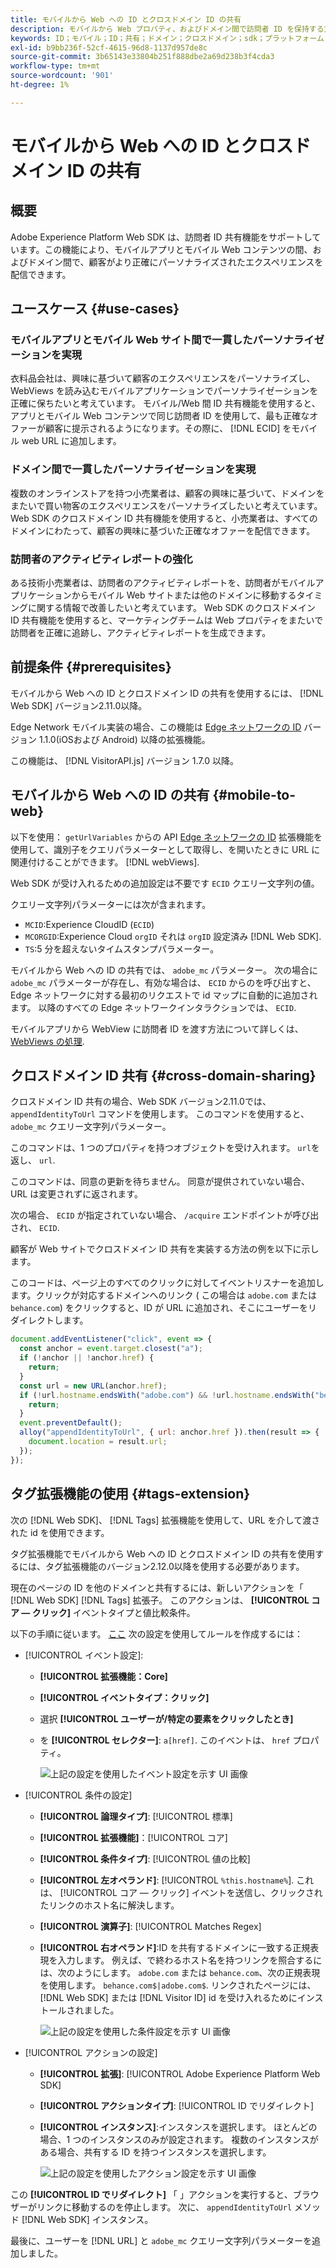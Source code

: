 ```yaml
---
title: モバイルから Web への ID とクロスドメイン ID の共有
description: モバイルから Web プロパティ、およびドメイン間で訪問者 ID を保持する方法を説明します。
keywords: ID；モバイル；ID；共有；ドメイン；クロスドメイン；sdk；プラットフォーム；
exl-id: b9bb236f-52cf-4615-96d8-1137d957de8c
source-git-commit: 3b65143e33804b251f888dbe2a69d238b3f4cda3
workflow-type: tm+mt
source-wordcount: '901'
ht-degree: 1%

---
```


# モバイルから Web への ID とクロスドメイン ID の共有

## 概要

Adobe Experience Platform Web SDK は、訪問者 ID 共有機能をサポートしています。この機能により、モバイルアプリとモバイル Web コンテンツの間、およびドメイン間で、顧客がより正確にパーソナライズされたエクスペリエンスを配信できます。

## ユースケース {#use-cases}

### モバイルアプリとモバイル Web サイト間で一貫したパーソナライゼーションを実現

衣料品会社は、興味に基づいて顧客のエクスペリエンスをパーソナライズし、WebViews を読み込むモバイルアプリケーションでパーソナライゼーションを正確に保ちたいと考えています。 モバイル/Web 間 ID 共有機能を使用すると、アプリとモバイル Web コンテンツで同じ訪問者 ID を使用して、最も正確なオファーが顧客に提示されるようになります。その際に、 [!DNL ECID] をモバイル web URL に追加します。

### ドメイン間で一貫したパーソナライゼーションを実現

複数のオンラインストアを持つ小売業者は、顧客の興味に基づいて、ドメインをまたいで買い物客のエクスペリエンスをパーソナライズしたいと考えています。 Web SDK のクロスドメイン ID 共有機能を使用すると、小売業者は、すべてのドメインにわたって、顧客の興味に基づいた正確なオファーを配信できます。

### 訪問者のアクティビティレポートの強化

ある技術小売業者は、訪問者のアクティビティレポートを、訪問者がモバイルアプリケーションからモバイル Web サイトまたは他のドメインに移動するタイミングに関する情報で改善したいと考えています。 Web SDK のクロスドメイン ID 共有機能を使用すると、マーケティングチームは Web プロパティをまたいで訪問者を正確に追跡し、アクティビティレポートを生成できます。

## 前提条件 {#prerequisites}

モバイルから Web への ID とクロスドメイン ID の共有を使用するには、 [!DNL Web SDK] バージョン2.11.0以降。

Edge Network モバイル実装の場合、この機能は [Edge ネットワークの ID](https://aep-sdks.gitbook.io/docs/foundation-extensions/identity-for-edge-network) バージョン 1.1.0(iOSおよび Android) 以降の拡張機能。

この機能は、 [!DNL VisitorAPI.js] バージョン 1.7.0 以降。

## モバイルから Web への ID の共有 {#mobile-to-web}

以下を使用： `getUrlVariables` からの API [Edge ネットワークの ID](https://aep-sdks.gitbook.io/docs/foundation-extensions/identity-for-edge-network/api-reference#geturlvariables) 拡張機能を使用して、識別子をクエリパラメーターとして取得し、を開いたときに URL に関連付けることができます。 [!DNL webViews].

Web SDK が受け入れるための追加設定は不要です `ECID` クエリー文字列の値。

クエリー文字列パラメーターには次が含まれます。

* `MCID`:Experience CloudID (`ECID`)
* `MCORGID`:Experience Cloud `orgID` それは `orgID` 設定済み [!DNL Web SDK].
* `TS`:5 分を超えないタイムスタンプパラメーター。


モバイルから Web への ID の共有では、 `adobe_mc` パラメーター。 次の場合に `adobe_mc` パラメーターが存在し、有効な場合は、 `ECID` からのを呼び出すと、Edge ネットワークに対する最初のリクエストで id マップに自動的に追加されます。 以降のすべての Edge ネットワークインタラクションでは、 `ECID`.

モバイルアプリから WebView に訪問者 ID を渡す方法について詳しくは、 [WebViews の処理](https://experienceleague.adobe.com/docs/platform-learn/implement-mobile-sdk/app-implementation/web-views.html#implementation).

## クロスドメイン ID 共有 {#cross-domain-sharing}

クロスドメイン ID 共有の場合、Web SDK バージョン2.11.0では、 `appendIdentityToUrl` コマンドを使用します。 このコマンドを使用すると、 `adobe_mc` クエリー文字列パラメーター。

このコマンドは、1 つのプロパティを持つオブジェクトを受け入れます。 `url`を返し、 `url`.

このコマンドは、同意の更新を待ちません。 同意が提供されていない場合、URL は変更されずに返されます。

次の場合、 `ECID` が指定されていない場合、 `/acquire` エンドポイントが呼び出され、 `ECID`.

顧客が Web サイトでクロスドメイン ID 共有を実装する方法の例を以下に示します。

このコードは、ページ上のすべてのクリックに対してイベントリスナーを追加します。クリックが対応するドメインへのリンク ( この場合は `adobe.com` または `behance.com`) をクリックすると、ID が URL に追加され、そこにユーザーをリダイレクトします。

```js
document.addEventListener("click", event => {
  const anchor = event.target.closest("a");
  if (!anchor || !anchor.href) {
    return;
  }
  const url = new URL(anchor.href);
  if (!url.hostname.endsWith("adobe.com") && !url.hostname.endsWith("behance.com")) {
    return;
  }
  event.preventDefault();
  alloy("appendIdentityToUrl", { url: anchor.href }).then(result => {
    document.location = result.url;
  });
});
```

## タグ拡張機能の使用 {#tags-extension}

次の [!DNL Web SDK]、 [!DNL Tags] 拡張機能を使用して、URL を介して渡された id を使用できます。

タグ拡張機能でモバイルから Web への ID とクロスドメイン ID の共有を使用するには、タグ拡張機能のバージョン2.12.0以降を使用する必要があります。

現在のページの ID を他のドメインと共有するには、新しいアクションを「 [!DNL Web SDK] [!DNL Tags] 拡張子。 このアクションは、 **[!UICONTROL コア — クリック]** イベントタイプと値比較条件。

以下の手順に従います。 [ここ](../../tags/ui/managing-resources/rules.md) 次の設定を使用してルールを作成するには：

* [!UICONTROL イベント設定]:
   * **[!UICONTROL 拡張機能：Core]**
   * **[!UICONTROL イベントタイプ：クリック]**
   * 選択 **[!UICONTROL ユーザーが/特定の要素をクリックしたとき]**
   * を **[!UICONTROL セレクター]**: `a[href]`. このイベントは、 `href` プロパティ。

      ![上記の設定を使用したイベント設定を示す UI 画像](assets/id-sharing-event-configuration.png)

* [!UICONTROL 条件の設定]
   * **[!UICONTROL 論理タイプ]**: [!UICONTROL 標準]
   * **[!UICONTROL 拡張機能]**：[!UICONTROL コア]
   * **[!UICONTROL 条件タイプ]**: [!UICONTROL 値の比較]
   * **[!UICONTROL 左オペランド]**: [!UICONTROL `%this.hostname%`]. これは、 [!UICONTROL コア — クリック] イベントを送信し、クリックされたリンクのホスト名に解決します。
   * **[!UICONTROL 演算子]**: [!UICONTROL Matches Regex]
   * **[!UICONTROL 右オペランド]**:ID を共有するドメインに一致する正規表現を入力します。 例えば、で終わるホスト名を持つリンクを照合するには、次のようにします。 `adobe.com` または `behance.com`、次の正規表現を使用します。 `behance.com$|adobe.com$`. リンクされたページには、 [!DNL Web SDK] または [!DNL Visitor ID] id を受け入れるためにインストールされました。

      ![上記の設定を使用した条件設定を示す UI 画像](assets/id-sharing-condition-configuration.png)

* [!UICONTROL アクションの設定]
   * **[!UICONTROL 拡張]**: [!UICONTROL Adobe Experience Platform Web SDK]
   * **[!UICONTROL アクションタイプ]**: [!UICONTROL ID でリダイレクト]
   * **[!UICONTROL インスタンス]**:インスタンスを選択します。 ほとんどの場合、1 つのインスタンスのみが設定されます。 複数のインスタンスがある場合、共有する ID を持つインスタンスを選択します。

      ![上記の設定を使用したアクション設定を示す UI 画像](assets/id-sharing-action-configuration.png)

この **[!UICONTROL ID でリダイレクト]** 「 」アクションを実行すると、ブラウザーがリンクに移動するのを停止します。 次に、 `appendIdentityToUrl` メソッド [!DNL Web SDK] インスタンス。

最後に、ユーザーを [!DNL URL] と `adobe_mc` クエリー文字列パラメーターを追加しました。
